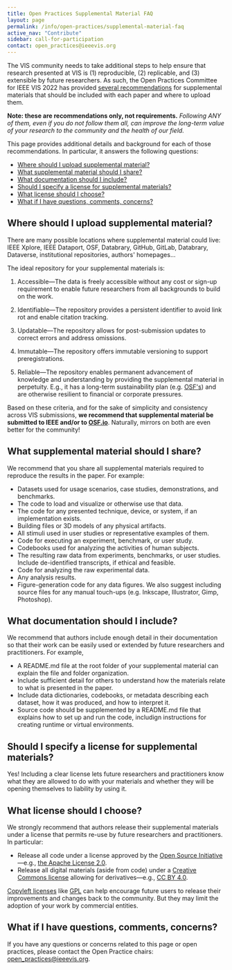 ```yaml
---
title: Open Practices Supplemental Material FAQ
layout: page
permalink: /info/open-practices/supplemental-material-faq
active_nav: "Contribute"
sidebar: call-for-participation
contact: open_practices@ieeevis.org
---
```


The VIS community needs to take additional steps to help ensure that research presented at VIS is (1) reproducible, (2) replicable, and (3) extensible by future researchers. As such, the Open Practices Committee for IEEE VIS 2022 has provided [several recommendations](open-practices#recommendation-22upload-supplemental-material-to-a-free-open-and-long-term-archive) for supplemental materials that should be included with each paper and where to upload them.

 **Note: these are recommendations only, not requirements.** _Following ANY of them, even if you do not follow them all, can improve the long-term value of your research to the community and the health of our field._

This page provides additional details and background for each of those recommendations. In particular, it answers the following questions:

* [Where should I upload supplemental material?](#where-should-i-upload-supplemental-material)
* [What supplemental material should I share?](#what-supplemental-material-should-i-share)
* [What documentation should I include?](#what-documentation-should-i-include)
* [Should I specify a license for supplemental materials?](#should-i-specify-a-license-for-supplemental-materials)
* [What license should I choose?](#what-license-should-i-choose)
* [What if I have questions, comments, concerns?](#what-if-i-have-questions-comments-concerns)

## Where should I upload supplemental material?

There are many possible locations where supplemental material could live: IEEE Xplore, IEEE Dataport, OSF, Databrary, GitHub, GitLab, Databrary, Dataverse, institutional repositories, authors' homepages...

The ideal repository for your supplemental materials is:

1. Accessible—The data is freely accessible without any cost or sign-up requirement to enable future researchers from all backgrounds to build on the work.

2. Identifiable—The repository provides a persistent identifier to avoid link rot and enable citation tracking.

3. Updatable—The repository allows for post-submission updates to correct errors and address omissions.

4. Immutable—The repository offers immutable versioning to support preregistrations.

5. Reliable—The repository enables permanent advancement of knowledge and understanding by providing the supplemental material in perpetuity. E.g., it has a long-term sustainability plan (e.g. [OSF's](https://help.osf.io/hc/en-us/articles/360019737894-FAQs#what-if-you-run-out-of-funding-what-happens-to-my-data)) and are otherwise resilient to financial or corporate pressures.

Based on these criteria, and for the sake of simplicity and consistency across VIS submissions, **we recommend that supplemental material be submitted to IEEE and/or to [OSF.io](https://osf.io/)**. Naturally, mirrors on both are even better for the community!

## What supplemental material should I share?

We recommend that you share all supplemental materials required to reproduce the results in the paper. For example:

* Datasets used for usage scenarios, case studies, demonstrations, and benchmarks.
* The code to load and visualize or otherwise use that data.
* The code for any presented technique, device, or system, if an implementation exists.
* Building files or 3D models of any physical artifacts.
* All stimuli used in user studies or representative examples of them.
* Code for executing an experiment, benchmark, or user study.
* Codebooks used for analyzing the activities of human subjects.
* The resulting raw data from experiments, benchmarks, or user studies. Include de-identified transcripts, if ethical and feasible.
* Code for analyzing the raw experimental data.
* Any analysis results.
* Figure-generation code for any data figures. We also suggest including source files for any manual touch-ups (e.g. Inkscape, Illustrator, Gimp, Photoshop).

## What documentation should I include?

We recommend that authors include enough detail in their documentation so that their work can be easily used or extended by future researchers and practitioners. For example,

* A README.md file at the root folder of your supplemental material can explain the file and folder organization.
* Include sufficient detail for others to understand how the materials relate to what is presented in the paper.
* Include data dictionaries, codebooks, or metadata describing each  dataset, how it was produced, and how to interpret it.
* Source code should be supplemented by a README.md file that explains how to set up and run the code, includign instructions for creating runtime or virtual environments.

## Should I specify a license for supplemental materials?

Yes! Including a clear license lets future researchers and practitioners know what they are allowed to do with your materials and whether they will be opening themselves to liability by using it.

## What license should I choose?

We strongly recommend that authors release their supplemental materials under a license that permits re-use by future researchers and practitioners. In particular:

* Release all code under a license approved by the [Open Source Initiative](https://opensource.org/licenses/category)—e.g., [the Apache License 2.0](https://opensource.org/licenses/Apache-2.0).
* Release all digital materials (aside from code) under a [Creative Commons license](https://creativecommons.org/licenses/) allowing for derivatives—e.g., [CC BY 4.0](https://creativecommons.org/licenses/by/4.0/).

[Copyleft licenses](https://www.gnu.org/licenses/copyleft.en.html) like [GPL](https://opensource.org/licenses/GPL-3.0) can help encourage future users to release their improvements and changes back to the community. But they may limit the adoption of your work by commercial entities.

## What if I have questions, comments, concerns?

If you have any questions or concerns related to this page or open practices, please contact the Open Practice chairs: open_practices@ieeevis.org.
